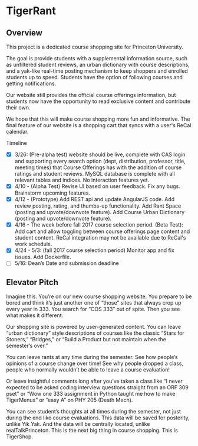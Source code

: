 # TigerRant

## Overview
This project is a dedicated course shopping site for Princeton University.

The goal is provide students with a supplemental information source, such as unfiltered student reviews, an urban dictionary with course descriptions, and a yak-like real-time posting mechanism to keep shoppers and enrolled students up to speed. Students have the option of following courses and getting notifications.

Our website still provides the official course offerings information, but students now have the opportunity to read exclusive content and contribute their own.

We hope that this will make course shopping more fun and informative.
The final feature of our website is a shopping cart that syncs with a user's ReCal calendar.

Timeline
- [x] 3/26: (Pre-alpha test) website should be live, complete with CAS login and supporting every search option (dept, distribution, professor, title, meeting times) that Course Offerings has with the addition of course ratings and student reviews. MySQL database is complete with all relevant tables and indices. No interaction features yet.
- [x] 4/10 - (Alpha Test) Revise UI based on user feedback. Fix any bugs. Brainstorm upcoming features.
- [x] 4/12 - (Prototype) Add REST api and update AngularJS code. Add review posting, rating, and thumbs-up functionality. Add Rant Space (posting and upvote/downvote feature). Add Course Urban Dictionary (posting and upvote/downvote feature).
- [X] 4/16 - The week before fall 2017 course selection period.
(Beta Test): Add cart and allow toggling between course offerings page content and student content.
ReCal integration may not be available due to ReCal's work schedule.
- [X] 4/24 - 5/3: (fall 2017 course selection period) Monitor app and fix issues. Add Dockerfile.
- [ ] 5/16: Dean’s Date and submission deadline

## Elevator Pitch
Imagine this. You’re on our new course shopping website. You prepare to be bored and think it’s just another one of “those” sites that always crop up every year in 333. You search for “COS 333” out of spite. Then you see what makes it different. 

Our shopping site is powered by user-generated content. You can leave “urban dictionary” style descriptions of courses like the classic “Stars for Stoners,” “Bridges,” or “Build a Product but not maintain when the semester’s over.”

You can leave rants at any time during the semester. See how people’s opinions of a course change over time! See why people dropped a class, people who normally wouldn’t be able to leave a course evaluation!

Or leave insightful comments long after you’ve taken a class like “I never expected to be asked coding interview questions straight from an ORF 309 pset” or “Wow one 333 assignment in Python taught me how to make TigerMenus” or “easy A” on PHY 205 (Death Mech). 

You can see student’s thoughts at all times during the semester, not just during the end like course evaluations. This data will be saved for posterity, unlike Yik Yak. And the data will be centrally located, unlike realTalkPrinceton. This is the next big thing in course shopping. This is TigerShop.
